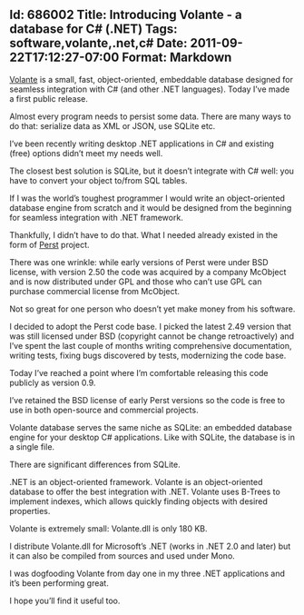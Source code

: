 Id: 686002
Title: Introducing Volante - a database for C# (.NET)
Tags: software,volante,.net,c#
Date: 2011-09-22T17:12:27-07:00
Format: Markdown
--------------
[Volante](/software/volante/database.html) is
a small, fast, object-oriented, embeddable database designed for
seamless integration with C\# (and other .NET languages). Today I’ve
made a first public release.

Almost every program needs to persist some data. There are many ways to
do that: serialize data as XML or JSON, use SQLite etc.

I’ve been recently writing desktop .NET applications in C\# and existing
(free) options didn’t meet my needs well.

The closest best solution is SQLite, but it doesn’t integrate with C\#
well: you have to convert your object to/from SQL tables.

If I was the world’s toughest programmer I would write an
object-oriented database engine from scratch and it would be designed
from the beginning for seamless integration with .NET framework.

Thankfully, I didn’t have to do that. What I needed already existed in
the form of [Perst](http://en.wikipedia.org/wiki/Perst) project.

There was one wrinkle: while early versions of Perst were under BSD
license, with version 2.50 the code was acquired by a company McObject
and is now distributed under GPL and those who can’t use GPL can
purchase commercial license from McObject.

Not so great for one person who doesn’t yet make money from his
software.

I decided to adopt the Perst code base. I picked the latest 2.49 version
that was still licensed under BSD (copyright cannot be change
retroactively) and I’ve spent the last couple of months writing
comprehensive documentation, writing tests, fixing bugs discovered by
tests, modernizing the code base.

Today I’ve reached a point where I’m comfortable releasing this code
publicly as version 0.9.

I’ve retained the BSD license of early Perst versions so the code is
free to use in both open-source and commercial projects.

Volante database serves the same niche as SQLite: an embedded database
engine for your desktop C\# applications. Like with SQLite, the database
is in a single file.

There are significant differences from SQLite.

.NET is an object-oriented framework. Volante is an object-oriented
database to offer the best integration with .NET. Volante uses B-Trees
to implement indexes, which allows quickly finding objects with desired
properties.

Volante is extremely small: Volante.dll is only 180 KB.

I distribute Volante.dll for Microsoft’s .NET (works in .NET 2.0 and
later) but it can also be compiled from sources and used under Mono.

I was dogfooding Volante from day one in my three .NET applications and
it’s been performing great.

I hope you’ll find it useful too.
